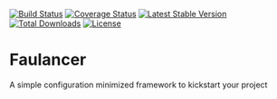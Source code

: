 [![Build Status](https://travis-ci.org/FloKnapp/faulancer.svg?branch=master)](https://travis-ci.org/FloKnapp/faulancer) 
[![Coverage Status](https://coveralls.io/repos/github/FloKnapp/faulancer/badge.svg?branch=master)](https://coveralls.io/github/FloKnapp/faulancer?branch=master)
[![Latest Stable Version](https://poser.pugx.org/floknapp/faulancer/v/stable)](https://packagist.org/packages/floknapp/faulancer)
[![Total Downloads](https://poser.pugx.org/floknapp/faulancer/downloads)](https://packagist.org/packages/floknapp/faulancer)
[![License](https://poser.pugx.org/floknapp/faulancer/license)](https://packagist.org/packages/floknapp/faulancer)

# Faulancer
A simple configuration minimized framework to kickstart your project
